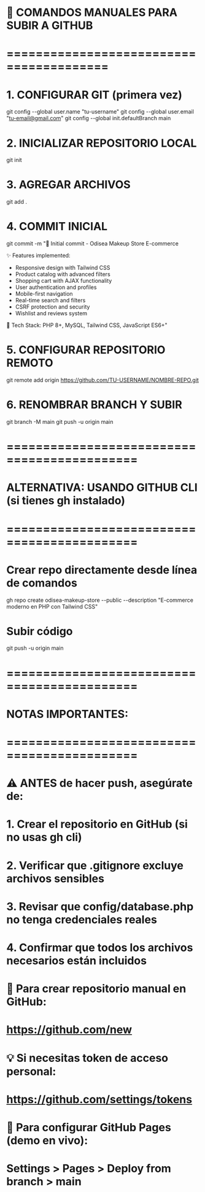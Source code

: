 # 📝 COMANDOS MANUALES PARA SUBIR A GITHUB
# ========================================

# 1. CONFIGURAR GIT (primera vez)
git config --global user.name "tu-username"
git config --global user.email "tu-email@gmail.com"
git config --global init.defaultBranch main

# 2. INICIALIZAR REPOSITORIO LOCAL
git init

# 3. AGREGAR ARCHIVOS
git add .

# 4. COMMIT INICIAL
git commit -m "🎉 Initial commit - Odisea Makeup Store E-commerce

✨ Features implemented:
- Responsive design with Tailwind CSS
- Product catalog with advanced filters  
- Shopping cart with AJAX functionality
- User authentication and profiles
- Mobile-first navigation
- Real-time search and filters
- CSRF protection and security
- Wishlist and reviews system

🚀 Tech Stack: PHP 8+, MySQL, Tailwind CSS, JavaScript ES6+"

# 5. CONFIGURAR REPOSITORIO REMOTO
git remote add origin https://github.com/TU-USERNAME/NOMBRE-REPO.git

# 6. RENOMBRAR BRANCH Y SUBIR
git branch -M main
git push -u origin main

# ============================================
# ALTERNATIVA: USANDO GITHUB CLI (si tienes gh instalado)
# ============================================

# Crear repo directamente desde línea de comandos
gh repo create odisea-makeup-store --public --description "E-commerce moderno en PHP con Tailwind CSS"

# Subir código
git push -u origin main

# ============================================
# NOTAS IMPORTANTES:
# ============================================

# ⚠️  ANTES de hacer push, asegúrate de:
# 1. Crear el repositorio en GitHub (si no usas gh cli)
# 2. Verificar que .gitignore excluye archivos sensibles
# 3. Revisar que config/database.php no tenga credenciales reales
# 4. Confirmar que todos los archivos necesarios están incluidos

# 🔗 Para crear repositorio manual en GitHub:
# https://github.com/new

# 💡 Si necesitas token de acceso personal:
# https://github.com/settings/tokens

# 📖 Para configurar GitHub Pages (demo en vivo):
# Settings > Pages > Deploy from branch > main